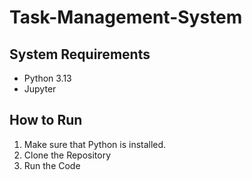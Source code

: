 # Task-Management-System

## System Requirements

- Python 3.13
- Jupyter

## How to Run

1. Make sure that Python is installed.
2. Clone the Repository
3. Run the Code

